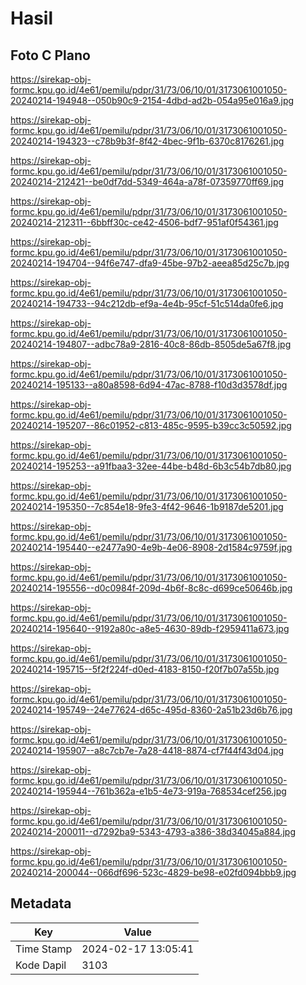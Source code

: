 # Hasil

## Foto C Plano

https://sirekap-obj-formc.kpu.go.id/4e61/pemilu/pdpr/31/73/06/10/01/3173061001050-20240214-194948--050b90c9-2154-4dbd-ad2b-054a95e016a9.jpg

https://sirekap-obj-formc.kpu.go.id/4e61/pemilu/pdpr/31/73/06/10/01/3173061001050-20240214-194323--c78b9b3f-8f42-4bec-9f1b-6370c8176261.jpg

https://sirekap-obj-formc.kpu.go.id/4e61/pemilu/pdpr/31/73/06/10/01/3173061001050-20240214-212421--be0df7dd-5349-464a-a78f-07359770ff69.jpg

https://sirekap-obj-formc.kpu.go.id/4e61/pemilu/pdpr/31/73/06/10/01/3173061001050-20240214-212311--6bbff30c-ce42-4506-bdf7-951af0f54361.jpg

https://sirekap-obj-formc.kpu.go.id/4e61/pemilu/pdpr/31/73/06/10/01/3173061001050-20240214-194704--94f6e747-dfa9-45be-97b2-aeea85d25c7b.jpg

https://sirekap-obj-formc.kpu.go.id/4e61/pemilu/pdpr/31/73/06/10/01/3173061001050-20240214-194733--94c212db-ef9a-4e4b-95cf-51c514da0fe6.jpg

https://sirekap-obj-formc.kpu.go.id/4e61/pemilu/pdpr/31/73/06/10/01/3173061001050-20240214-194807--adbc78a9-2816-40c8-86db-8505de5a67f8.jpg

https://sirekap-obj-formc.kpu.go.id/4e61/pemilu/pdpr/31/73/06/10/01/3173061001050-20240214-195133--a80a8598-6d94-47ac-8788-f10d3d3578df.jpg

https://sirekap-obj-formc.kpu.go.id/4e61/pemilu/pdpr/31/73/06/10/01/3173061001050-20240214-195207--86c01952-c813-485c-9595-b39cc3c50592.jpg

https://sirekap-obj-formc.kpu.go.id/4e61/pemilu/pdpr/31/73/06/10/01/3173061001050-20240214-195253--a91fbaa3-32ee-44be-b48d-6b3c54b7db80.jpg

https://sirekap-obj-formc.kpu.go.id/4e61/pemilu/pdpr/31/73/06/10/01/3173061001050-20240214-195350--7c854e18-9fe3-4f42-9646-1b9187de5201.jpg

https://sirekap-obj-formc.kpu.go.id/4e61/pemilu/pdpr/31/73/06/10/01/3173061001050-20240214-195440--e2477a90-4e9b-4e06-8908-2d1584c9759f.jpg

https://sirekap-obj-formc.kpu.go.id/4e61/pemilu/pdpr/31/73/06/10/01/3173061001050-20240214-195556--d0c0984f-209d-4b6f-8c8c-d699ce50646b.jpg

https://sirekap-obj-formc.kpu.go.id/4e61/pemilu/pdpr/31/73/06/10/01/3173061001050-20240214-195640--9192a80c-a8e5-4630-89db-f2959411a673.jpg

https://sirekap-obj-formc.kpu.go.id/4e61/pemilu/pdpr/31/73/06/10/01/3173061001050-20240214-195715--5f2f224f-d0ed-4183-8150-f20f7b07a55b.jpg

https://sirekap-obj-formc.kpu.go.id/4e61/pemilu/pdpr/31/73/06/10/01/3173061001050-20240214-195749--24e77624-d65c-495d-8360-2a51b23d6b76.jpg

https://sirekap-obj-formc.kpu.go.id/4e61/pemilu/pdpr/31/73/06/10/01/3173061001050-20240214-195907--a8c7cb7e-7a28-4418-8874-cf7f44f43d04.jpg

https://sirekap-obj-formc.kpu.go.id/4e61/pemilu/pdpr/31/73/06/10/01/3173061001050-20240214-195944--761b362a-e1b5-4e73-919a-768534cef256.jpg

https://sirekap-obj-formc.kpu.go.id/4e61/pemilu/pdpr/31/73/06/10/01/3173061001050-20240214-200011--d7292ba9-5343-4793-a386-38d34045a884.jpg

https://sirekap-obj-formc.kpu.go.id/4e61/pemilu/pdpr/31/73/06/10/01/3173061001050-20240214-200044--066df696-523c-4829-be98-e02fd094bbb9.jpg


## Metadata

| Key        | Value               |
| ---------- | ------------------- |
| Time Stamp | 2024-02-17 13:05:41 |
| Kode Dapil | 3103                |



